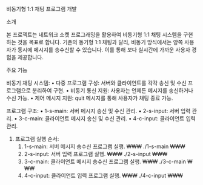 비동기형 1:1 채팅 프로그램 개발

소개

본 프로젝트는 네트워크 소켓 프로그래밍을 활용하여 비동기형 1:1 채팅 시스템을 구현하는 것을 목표로 합니다. 기존의 동기형 1:1 채팅과 달리, 비동기 방식에서는 양쪽 사용자가 동시에 메시지를 송수신할 수 있습니다. 이를 통해 보다 실시간에 가까운 사용자 경험을 제공합니다.

주요 기능

비동기 채팅 시스템:
	•	다중 프로그램 구성: 서버와 클라이언트를 각각 송신 및 수신 프로그램으로 분리하여 구현.
	•	비동기 통신 지원: 사용자는 언제든 메시지를 송신하거나 수신 가능.
	•	제어 메시지 지원: quit 메시지를 통해 사용자가 채팅 종료 가능.

프로그램 구조:
	•	1-s-main: 서버 메시지 송신 및 수신 관리.
	•	2-s-input: 서버 입력 관리.
	•	3-c-main: 클라이언트 메시지 송신 및 수신 관리.
	•	4-c-input: 클라이언트 입력 관리.


1. 프로그램 실행 순서:
	1.	1-s-main: 서버 메시지 송수신 프로그램 실행.
    ₩₩₩ ./1-s-main ₩₩₩
    2.	2-s-input: 서버 입력 프로그램 실행.
    ₩₩₩ ./2-s-input ₩₩₩
    3.	3-c-main: 클라이언트 메시지 송수신 프로그램 실행.
    ₩₩₩ ./3-c-main ₩₩₩
    4.	4-c-input: 클라이언트 입력 프로그램 실행.
    ₩₩₩ ./4-c-input ₩₩₩

